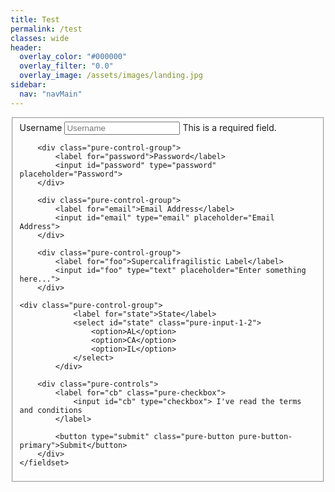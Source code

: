```yaml
---
title: Test
permalink: /test
classes: wide
header:
  overlay_color: "#000000"
  overlay_filter: "0.0"
  overlay_image: /assets/images/landing.jpg
sidebar:
  nav: "navMain"
---
```

<!--
<style type="text/css">
.form-style-1 {
/*
	margin:10px auto;
	max-width: 400px;
	padding: 20px 12px 10px 20px;
	font: 13px "Lucida Sans Unicode", "Lucida Grande", sans-serif;
*/
}
.form-style-1 li {
	padding: 0;
	display: block;
	list-style: none;
	margin: 10px 0 0 0;
}
.form-style-1 label{
	margin:0 0 3px 0;
	padding:0px;
	display:block;
	font-weight: bold;
}
.form-style-1 input[type=text], 
.form-style-1 input[type=date],
.form-style-1 input[type=datetime],
.form-style-1 input[type=number],
.form-style-1 input[type=search],
.form-style-1 input[type=time],
.form-style-1 input[type=url],
.form-style-1 input[type=email],
textarea, 
select{
	box-sizing: border-box;
	-webkit-box-sizing: border-box;
	-moz-box-sizing: border-box;
	border:1px solid #BEBEBE;
	padding: 7px;
	margin:0px;
	-webkit-transition: all 0.30s ease-in-out;
	-moz-transition: all 0.30s ease-in-out;
	-ms-transition: all 0.30s ease-in-out;
	-o-transition: all 0.30s ease-in-out;
	outline: none;	
}
.form-style-1 input[type=text]:focus, 
.form-style-1 input[type=date]:focus,
.form-style-1 input[type=datetime]:focus,
.form-style-1 input[type=number]:focus,
.form-style-1 input[type=search]:focus,
.form-style-1 input[type=time]:focus,
.form-style-1 input[type=url]:focus,
.form-style-1 input[type=email]:focus,
.form-style-1 textarea:focus, 
.form-style-1 select:focus{
	-moz-box-shadow: 0 0 8px #88D5E9;
	-webkit-box-shadow: 0 0 8px #88D5E9;
	box-shadow: 0 0 8px #88D5E9;
	border: 1px solid #88D5E9;
}
.form-style-1 .field-divided{
	width: 49%;
}

.form-style-1 .field-long{
	width: 100%;
}
.form-style-1 .field-select{
	width: 100%;
}
.form-style-1 .field-textarea{
	height: 100px;
}
.form-style-1 input[type=submit], .form-style-1 input[type=button]{
	background: #4B99AD;
	padding: 8px 15px 8px 15px;
	border: none;
	color: #fff;
}
.form-style-1 input[type=submit]:hover, .form-style-1 input[type=button]:hover{
	background: #4691A4;
	box-shadow:none;
	-moz-box-shadow:none;
	-webkit-box-shadow:none;
}
.form-style-1 .required{
	color:red;
}
</style>

<form>
<ul class="form-style-1">
    <li><label>Full Name <span class="required">*</span></label><input type="text" name="field1" class="field-divided" placeholder="First" /> <input type="text" name="field2" class="field-divided" placeholder="Last" /></li>
    <li>
        <label>Email <span class="required">*</span></label>
        <input type="email" name="field3" class="field-long" />
    </li>
    <li>
        <label>Subject</label>
        <select name="field4" class="field-select">
        <option value="Advertise">Advertise</option>
        <option value="Partnership">Partnership</option>
        <option value="General Question">General</option>
        </select>
    </li>
    <li>
        <label>Your Message <span class="required">*</span></label>
        <textarea name="field5" id="field5" class="field-long field-textarea"></textarea>
    </li>
    <li>
        <input type="submit" value="Submit" />
    </li>
</ul>
</form>
-->

<link rel="stylesheet" href="https://unpkg.com/purecss@1.0.0/build/forms-min.css">

<form class="pure-form pure-form-aligned">
    <fieldset>
        <div class="pure-control-group">
            <label for="name">Username</label>
            <input id="name" type="text" placeholder="Username">
            <span class="pure-form-message-inline">This is a required field.</span>
        </div>

        <div class="pure-control-group">
            <label for="password">Password</label>
            <input id="password" type="password" placeholder="Password">
        </div>

        <div class="pure-control-group">
            <label for="email">Email Address</label>
            <input id="email" type="email" placeholder="Email Address">
        </div>

        <div class="pure-control-group">
            <label for="foo">Supercalifragilistic Label</label>
            <input id="foo" type="text" placeholder="Enter something here...">
        </div>
	
	<div class="pure-control-group">
                <label for="state">State</label>
                <select id="state" class="pure-input-1-2">
                    <option>AL</option>
                    <option>CA</option>
                    <option>IL</option>
                </select>
            </div>

        <div class="pure-controls">
            <label for="cb" class="pure-checkbox">
                <input id="cb" type="checkbox"> I've read the terms and conditions
            </label>

            <button type="submit" class="pure-button pure-button-primary">Submit</button>
        </div>
    </fieldset>
</form>
